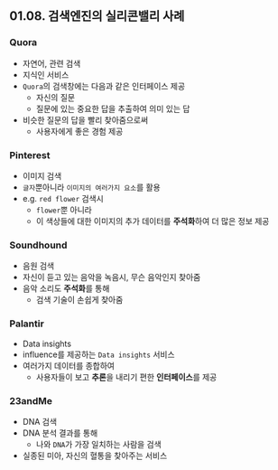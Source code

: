 ## 01.08. 검색엔진의 실리콘밸리 사례

### Quora
- 자연어, 관련 검색
- 지식인 서비스
- `Quora`의 검색창에는 다음과 같은 인터페이스 제공
  - 자신의 질문
  - 질문에 있는 중요한 답을 추출하여 의미 있는 답
- 비슷한 질문의 답을 빨리 찾아줌으로써
  - 사용자에게 좋은 경험 제공

### Pinterest
- 이미지 검색
- `글자`뿐아니라 `이미지의 여러가지 요소`를 활용
- e.g. `red flower` 검색시
  - `flower`뿐 아니라 
  - 이 색상들에 대한 이미지의 추가 데이터를 **주석화**하여 더 많은 정보 제공

### Soundhound
- 음원 검색
- 자신이 듣고 있는 음악을 녹음시, 무슨 음악인지 찾아줌
- 음악 소리도 **주석화**를 통해
  - 검색 기술이 손쉽게 찾아줌

### Palantir
- Data insights
- influence를 제공하는 `Data insights` 서비스
- 여러가지 데이터를 종합하여
  - 사용자들이 보고 **추론**을 내리기 편한 **인터페이스**를 제공

### 23andMe
- DNA 검색
- DNA 분석 결과를 통해
  - 나와 `DNA`가 가장 일치하는 사람을 검색
- 실종된 미아, 자신의 혈통을 찾아주는 서비스